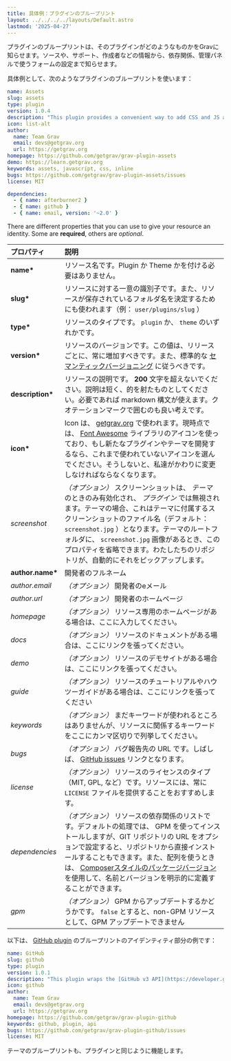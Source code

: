 ```yaml
---
title: 具体例：プラグインのブループリント
layout: ../../../../layouts/Default.astro
lastmod: '2025-04-27'
---
```

プラグインのブループリントは、そのプラグインがどのようなものかをGravに知らせます。ソースや、サポート、作成者などの情報から、依存関係、管理パネルで使うフォームの設定まで知らせます。

具体例として、次のようなプラグインのブループリントを使います：

```yaml
name: Assets
slug: assets
type: plugin
version: 1.0.4
description: "This plugin provides a convenient way to add CSS and JS assets directly from your pages."
icon: list-alt
author:
  name: Team Grav
  email: devs@getgrav.org
  url: https://getgrav.org
homepage: https://github.com/getgrav/grav-plugin-assets
demo: https://learn.getgrav.org
keywords: assets, javascript, css, inline
bugs: https://github.com/getgrav/grav-plugin-assets/issues
license: MIT

dependencies:
  - { name: afterburner2 }
  - { name: github }
  - { name: email, version: '~2.0' }
```


There are different properties that you can use to give your resource an identity. Some are **required**, others are _optional_.

| プロパティ         | 説明  |
| :-----           | :-----  |
| __name*__        | リソース名です。Plugin か Theme かを付ける必要はありません。 |
| __slug*__        | リソースに対する一意の識別子です。また、リソースが保存されているフォルダ名を決定するためにも使われます（例： `user/plugins/slug` ） |
| __type*__        | リソースのタイプです。 `plugin` か、 `theme` のいずれかです。 |
| __version*__     | リソースのバージョンです。この値は、リリースごとに、常に増加すべきです。また、標準的な [セマンティックバージョニング](http://semver.org/) に従うべきです。 |
| __description*__ | リソースの説明です。 **200** 文字を超えないでください。説明は短く、的を射たものとしてください。必要であれば markdown 構文が使えます。クオテーションマークで囲むのも良い考えです。 |
| __icon*__        |  Icon は、 [getgrav.org](https://getgrav.org) で使われます。現時点では、 [Font Awesome](https://fontawesome.com/icons) ライブラリのアイコンを使っており、もし新たなプラグインやテーマを開発するなら、これまで使われていないアイコンを選んでください。そうしないと、私達がかわりに変更しなければならなくなります。 |
|  _screenshot_     | _（オプション）_ スクリーンショットは、 _テーマ_ のときのみ有効化され、 _プラグイン_ では無視されます。テーマの場合、これはテーマに付属するスクリーンショットのファイル名（デフォルト： `screenshot.jpg` ）となります。テーマのルートフォルダに、 `screenshot.jpg` 画像があるとき、このプロパティを省略できます。わたしたちのリポジトリが、自動的にそれをピックアップします。 |
| __author.name*__ | 開発者のフルネーム |
| _author.email_   | _（オプション）_ 開発者のeメール |
| _author.url_     | _（オプション）_ 開発者のホームページ |
| _homepage_       | _（オプション）_ リソース専用のホームページがある場合は、ここに入力してください。 |
| _docs_           | _（オプション）_ リソースのドキュメントがある場合は、ここにリンクを張ってください。 |
| _demo_           | _（オプション）_ リソースのデモサイトがある場合は、ここにリンクを張ってください。 |
| _guide_          | _（オプション）_ リソースのチュートリアルやハウツーガイドがある場合は、ここにリンクを張ってください |
| _keywords_       | _（オプション）_ まだキーワードが使われるところはありませんが、リソースに関係するキーワードをここにカンマ区切りで列挙してください。 |
| _bugs_           | _（オプション）_ バグ報告先の URL です。しばしば、 [GitHub issues](https://guides.github.com/features/issues/) リンクとなります。 |
| _license_        | _（オプション）_ リソースのライセンスのタイプ（MIT, GPL, など）です。リソースには、常に `LICENSE` ファイルを提供することをおすすめします。 |
| _dependencies_   | _（オプション）_ リソースの依存関係のリストです。デフォルトの処理では、 GPM を使ってインストールしますが、GIT リポジトリの URL をオプションで設定すると、リポジトリから直接インストールすることもできます。また、配列を使うときは、 [Composerスタイルのパッケージバージョン](https://getcomposer.org/doc/articles/versions.md) を使用して、名前とバージョンを明示的に定義することができます。 |
| _gpm_            | _（オプション）_ GPM からアップデートするかどうかです。 `false` とすると、non-GPM リソースとして、GPM アップデートできません |

以下は、 [GitHub plugin](https://github.com/getgrav/grav-plugin-github) のブループリントのアイデンティティ部分の例です：

```yaml
name: GitHub
slug: github
type: plugin
version: 1.0.1
description: "This plugin wraps the [GitHub v3 API](https://developer.github.com/v3/) and uses the [php-github-api](https://github.com/KnpLabs/php-github-api/) library to add a nice GitHub touch to your Grav pages."
icon: github
author:
  name: Team Grav
  email: devs@getgrav.org
  url: https://getgrav.org
homepage: https://github.com/getgrav/grav-plugin-github
keywords: github, plugin, api
bugs: https://github.com/getgrav/grav-plugin-github/issues
license: MIT
```

テーマのブループリントも、プラグインと同じように機能します。

